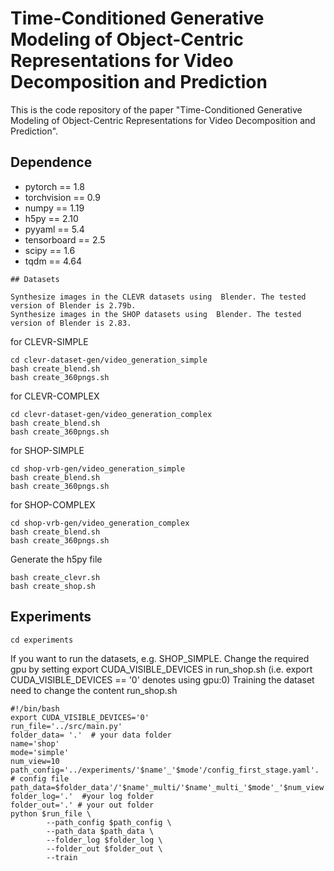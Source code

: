 # Time-Conditioned Generative Modeling of Object-Centric Representations for Video Decomposition and Prediction

This is the code repository of the paper "Time-Conditioned Generative Modeling of Object-Centric Representations for Video Decomposition and Prediction".

## Dependence

- pytorch == 1.8
- torchvision == 0.9
- numpy == 1.19
- h5py == 2.10
- pyyaml == 5.4
- tensorboard == 2.5
- scipy == 1.6
- tqdm == 4.64

```
## Datasets

Synthesize images in the CLEVR datasets using  Blender. The tested version of Blender is 2.79b.
Synthesize images in the SHOP datasets using  Blender. The tested version of Blender is 2.83.
```

for CLEVR-SIMPLE

```
cd clevr-dataset-gen/video_generation_simple
bash create_blend.sh
bash create_360pngs.sh
```

for CLEVR-COMPLEX

```
cd clevr-dataset-gen/video_generation_complex
bash create_blend.sh
bash create_360pngs.sh
```

for SHOP-SIMPLE

```
cd shop-vrb-gen/video_generation_simple
bash create_blend.sh
bash create_360pngs.sh
```

for SHOP-COMPLEX

```
cd shop-vrb-gen/video_generation_complex
bash create_blend.sh
bash create_360pngs.sh
```

Generate the h5py file

```
bash create_clevr.sh
bash create_shop.sh
```

## Experiments

```
cd experiments
```

If you want to run the datasets, e.g. SHOP_SIMPLE.  Change the required gpu by setting export CUDA_VISIBLE_DEVICES in run_shop.sh (i.e. export CUDA_VISIBLE_DEVICES == '0' denotes using gpu:0)
Training the dataset need to change the content run_shop.sh

```
#!/bin/bash
export CUDA_VISIBLE_DEVICES='0'
run_file='../src/main.py'
folder_data= '.'  # your data folder
name='shop'
mode='simple'
num_view=10
path_config='../experiments/'$name'_'$mode'/config_first_stage.yaml'.  # config file
path_data=$folder_data'/'$name'_multi/'$name'_multi_'$mode'_'$num_view'.h5'
folder_log='.'  #your log folder
folder_out='.' # your out folder
python $run_file \
        --path_config $path_config \
        --path_data $path_data \
        --folder_log $folder_log \
        --folder_out $folder_out \
        --train
```
